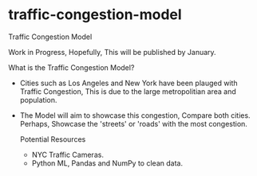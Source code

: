 # traffic-congestion-model
Traffic Congestion Model

Work in Progress, Hopefully, This will be published by January.


What is the Traffic Congestion Model? 


- Cities such as Los Angeles and New York have been plauged with Traffic Congestion, This is due to the large metropolitian area and population.
- The Model will aim to showcase this congestion, Compare both cities. Perhaps, Showcase the 'streets' or 'roads' with the most congestion.

  Potential Resources
  - NYC Traffic Cameras.
  - Python ML, Pandas and NumPy to clean data.
